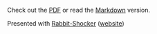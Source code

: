 Check out the [PDF](gitopscon-rel.pdf) or read the [Markdown](gitopscon-rel.md) version.

Presented with [Rabbit-Shocker][rabbit] ([website][rabbit-web])

[rabbit]: https://github.com/rabbit-shocker/rabbit
[rabbit-web]: https://rabbit-shocker.org/
